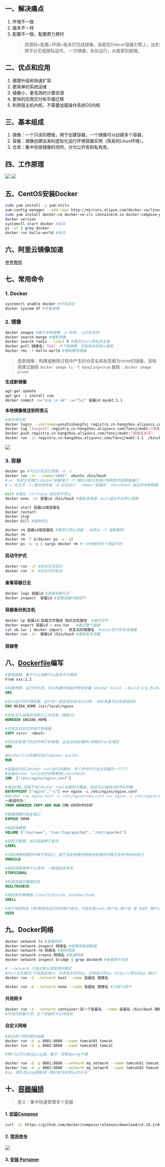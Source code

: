 ## 一、解决痛点

1. 环境不一致
2. 版本不一样
3. 配置不一致，配置费力费时
   > 把源码+配置+环境+版本打包成镜像，装载在Dokcer容器引擎上，达到跨平台无缝接轨运作。
   > 一次镜像，处处运行，从搬家到搬楼。

## 二、优点和应用

1. 便捷升级和快速扩容
2. 更简单的系统运维
3. 镜像小、更高效的计算资源
4. 更快的应用交付和平缓迁移
5. 利用宿主机内核，不需要加载操作系统OS内核

## 三、基本组成

1. 镜像：一个只读的模板，用于创建容器，一个镜像可以创建多个容器。
2. 容器：镜像创建出来的虚拟化运行环境容器实例（简易的Linux环境）。
3. 仓库：集中存放镜像的场所，分为公开库和私有库。

## 四、工作原理

![](https://zerdocs.oss-cn-shanghai.aliyuncs.com/febasis/202302032203456.png)
![](https://zerdocs.oss-cn-shanghai.aliyuncs.com/febasis/202302032204209.png)

## 五、CentOS安装Docker

```bash
sudo yum install -y yum-utils
yum-config-manager --add-repo http://mirrors.aliyun.com/docker-ce/linux/centos/docker-ce.repo
sudo yum install docker-ce docker-ce-cli containerd.io docker-compose-plugin
docker version
systemctl start docker #启动
ps -ef | grep docker
docker run hello-world #测试
```

## 六、阿里云镜像加速

[参考教程](https://blog.csdn.net/weixin_45764765/article/details/128367219)

## 七、常用命令

### 1. Docker

```bash
systemctl enable docker #开机启动
docker system df #负载查看

```

### 2. 镜像

```bash
docker images #展示本地镜像 -a 所有，-q只显示ID
docker search mongo #搜索镜像
docker search redis --limit 5 #展示Stars排名前五条
docker pull 镜像名[:TAG]  #下载镜像，没有版本号默认最新
docker rmi -f hello-world #强制删除镜像

```

> 虚悬镜像：构建或删除过程中产生的仓库名和标签都为none的镜像，没啥用建议删除
> `docker image ls -f dangling=true` 删除：`docker image prune`

**生成新镜像**

```bash
agt-get update
apt-get -y install vim
docker commit -m="vim is ok" -a="fxj" 容器id myubt:1.1
```

**本地镜像推送到阿里云**

```bash
#发布和拉取
docker login --username=yunzhishangfxj registry.cn-hangzhou.aliyuncs.com
docker tag [ImageId] registry.cn-hangzhou.aliyuncs.com/fanxj/mubt:[镜像版本号]
docker push registry.cn-hangzhou.aliyuncs.com/fanxj/mubt:[镜像版本号]
docker run -it registry.cn-hangzhou.aliyuncs.com/fanxj/mubt:1.1  /bin/bash #记得带版本
```

![](https://zerdocs.oss-cn-shanghai.aliyuncs.com/febasis/202302032206243.png)

### 3. 容器

```bash
docker ps #列出正在运行容器 -a -s
docker run -it --name="ub01"  ubuntu /bin/bash
#-p: 外部主机端口:docker容器端口 -P:随机分配主机端口映射到内部容器端口
#-i:交互式 -t:输出伪终端 -d:后台运行 --name="容器名" /bin/bash:指定命令解释器

exit #退出，ctrl+q+p:退出但不停止
docker exec -it 容器id /bin/bash #重新进容器，exit退出不会停止容器

docker start 容器id或容器名
docker restart
docker stop
docker kill #强制停止

docker rm 容器id或容器名 #删除已停止容器 、未停止 -f 强制删除
docker rm
docker rm -f $(docker ps -a -q)
docker ps -a -q | xargs docker rm #一次性删除多个再运行的
```

#### 启动守护式

```bash
docker run -it #前台交互启动
docker run -d  #后台守护启动
```

#### 查看容器日志

```bash
docker logs 容器id #查看容器日志
docker inspect  容器id #查看容器内部细节
```

#### 容器备份到主机

```bash
docker cp 容器id:容器文件路径 目的主机路径  #备份文件
docker export 容器id > xxx.tar   #备份整个容器
cat ub.tar | docker import - 恢复后的镜像名  #从tar包中恢复成镜像
docker run -it  镜像id /bin/bash #重新恢复容器

```

#### 容器卷

## 八、[Dockerfile](https://docs.docker.com/engine/reference/builder/#from)编写

```dockerfile
#基础镜像，基于什么镜像什么版本作为模版
From xxx:1.1

#构建参数，运行时无效，可以构建时候临时修改变量（docker build --build-arg B=10）
ARG

#定义运行时环境变量，运行时一直生效后续可以引用， ARG变量可以传递给ENV
ENV NGINX_HOME /usr/local/nginx

#指定进入容器后的默认工作目录（落脚点）
WORKDIR $NGINX_HOME

#将宿主机的文件拷贝到镜像
COPY <src>  <dest>

#将主机目录下的文件拷贝到镜像，且会自动处理URL和解压tar压缩包
ADD

#Dockerfile构建时运行(docker build)，
RUN

#容器启动后(docker run)执行的脚本，多个命令时只会生效最后一个???
#会被docker run之后的参数替换(/bin/bash)
CMD  ["/etc/nginx/nginx.conf"]

#类似CMD,但是不会(docker run)后面命令覆盖，而且可以接收CMD传的参数
ENTRYPOINT ["nginx","-c"] ==> nginx -c /etc/nginx/nginx.conf
#docker run nginx:test -c /etc/nginx/new.conf ==> nginx -c /etc/nginx/new.conf
一般语句为：
FROM WORKDIR COPY-ADD RUN CMD-ENTRYPOINT

#暴露镜像的指定端口
EXPOSE 9999

#指定容器卷
VOLUME ["/var/www", "/var/log/apache2", "/etc/apache2"]

#指定元数据，标识容器便于查找
LABEL

#当前镜像构建的时候不会执行，基于当前镜像的镜像去构建的时候才会在FROM后执行
ONBUILD

#指定容器使用什么信号，一般指定信号名
STOPSIGNAL

#检查容易的健康状态
HEALTHCHECK

#指定命令解释器 linux为/bin/sh，windows为cmd
SHELL

#用于指定RUN CMD等指令运行时的用户身份，不指定是root(用户名:用户组 或 USER 用户id:组id)
USER
```

## 九、Docker网络

```bash
docker network ls #查看网络
docker network inspect 网络名 #查看网络源数据
docker network rm 网络名 #删除网络
docker network create 网络名 #新建网络
docker network inspect bridge | grep docker0 #查看网卡信息

# --network 不指定默认就是网桥模式
#host主机模式(不能指定端口，共享宿主机的ip，没有自己的ip，http://宿主机ip:端口)
docker run -d --network host --name 容器名 镜像名

docker run -d --network none --name 容器名 镜像名 #只有lo网卡
```

#### 共用网卡

```bash
docker run -d --network container:另一个容器名 --name 容器名 /bin/bash 镜像名
#共用的容器关闭，这个容器网卡也没有啦
```

#### 自定义网络

```bash
#启动两个网桥模式容器
docker run -d -p 8081:8080 --name tomcat81 tomcat
docker run -d -p 8082:8080 --name tomcat82 tomcat

#两个ip可以相互ping通，痛点：按域名ping不通
```

```bash
docker run -d -p 8081:8080 --network my_network --name tomcat81 tomcat
docker run -d -p 8082:8080 --network my_network --name tomcat82 tomcat
#ip、域名互ping都能通（维护好主机和ip的关系）
```

## 十、[容器编排](https://docs.docker.com/compose/compose-file/)

> 意义：集中快速管理多个容器

#### 1. [安装Compose](https://docs.docker.com/compose/install/)

```bash
curl -SL https://github.com/docker/compose/releases/download/v2.14.2/docker-compose-linux-x86_64 -o /usr/local/bin/docker-compose
```

#### 2. [常用命令](https://cloud.tencent.com/developer/article/1499032)

![](https://zerdocs.oss-cn-shanghai.aliyuncs.com/febasis/202302032205681.png)

#### 3. [安装 Portainer](https://cloud.tencent.com/developer/article/2047779)
